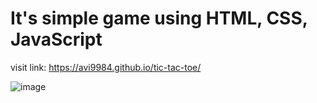 # It's simple game using HTML, CSS, JavaScript

visit link: https://avi9984.github.io/tic-tac-toe/


![image](https://github.com/avi9984/tic-tac-toe/assets/76677764/65b2d109-25a3-4e35-af65-d5eb699356c6)


